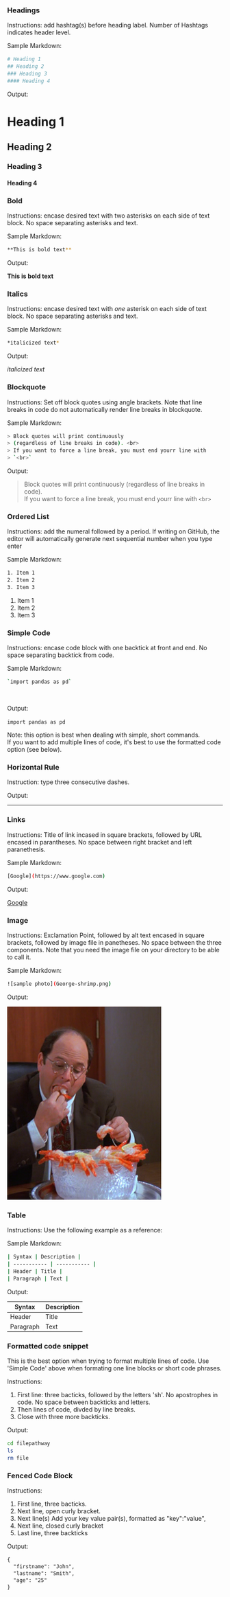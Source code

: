 ### Headings

Instructions: add hashtag(s) before heading label. Number of Hashtags indicates header level.

Sample Markdown: 

```sh
# Heading 1
## Heading 2
### Heading 3
#### Heading 4
```

Output:

# Heading 1
## Heading 2
### Heading 3
#### Heading 4


### Bold

Instructions: encase desired text with two asterisks on each side of text block. No space separating asterisks and text.

Sample Markdown: 
```sh
**This is bold text**
```

Output:

**This is bold text**



### Italics

Instructions: encase desired text with *one* asterisk on each side of text block. No space separating asterisks and text.

Sample Markdown:
```sh
*italicized text*
```

Output:

*italicized text*

### Blockquote

Instructions: Set off block quotes using angle brackets. Note that line breaks in code do not automatically render line breaks in blockquote.

Sample Markdown:
```sh
> Block quotes will print continuously
> (regardless of line breaks in code). <br>
> If you want to force a line break, you must end yourr line with 
> `<br>`
```
Output:

> Block quotes will print continuously
> (regardless of line breaks in code). <br>
> If you want to force a line break, you must end yourr line with 
> `<br>
> `

### Ordered List

Instructions: add the numeral followed by a period. If writing on GitHub, the editor will automatically generate next sequential number when you type enter

Sample Markdown:

```sh
1. Item 1
2. Item 2
3. Item 3
```

1. Item 1
2. Item 2
3. Item 3


### Simple Code

Instructions: encase code block with one backtick at front and end. No space separating backtick from code.

Sample Markdown:

```sh
`import pandas as pd`
```
<br>

Output: 

`import pandas as pd`<br>

Note: this option is best when dealing with simple, short commands. <br>
If you want to add multiple lines of code, it's best to use the formatted code option (see below).

### Horizontal Rule

Instruction: type three consecutive dashes. 

Output:

---

### Links

Instructions: Title of link incased in square brackets, followed by URL encased in parantheses.
No space between right bracket and left paranethesis.

Sample Markdown:

```sh
[Google](https://www.google.com)
```

Output:

[Google](https://www.google.com)

### Image

Instructions: Exclamation Point, followed by alt text encased in square brackets, followed by image file in panetheses. No space between the three components. Note that you need the image file on your directory to be able to call it.

Sample Markdown: 

```sh
![sample photo](George-shrimp.png)
```

Output:

![sample photo](George-shrimp.png)


### Table

Instructions: Use the following example as a reference:

Sample Markdown:

```sh
| Syntax | Description |
| ----------- | ----------- |
| Header | Title |
| Paragraph | Text |
```

Output: 

| Syntax | Description |
| ----------- | ----------- |
| Header | Title |
| Paragraph | Text |


### Formatted code snippet

This is the best option when trying to format multiple lines of code. Use 'Simple Code' above when formating one line blocks or short code phrases.

Instructions: <br>
1) First line: three bacticks, followed by the letters 'sh'. No apostrophes in code. No space between backticks and letters.<br>
2) Then lines of code, divded by line breaks. <br>
3) Close with three more backticks.

Output:

```sh
cd filepathway
ls
rm file
```

### Fenced Code Block

Instructions: <br>
1) First line, three bacticks. <br>
2) Next line, open curly bracket. <br>
3) Next line(s) Add your key value pair(s), formatted as "key":"value", <br>
4) Next line, closed curly bracket <br>
5) Last line, three backticks <br>

Output:

``` 
{
  "firstname": "John",
  "lastname": "Smith",
  "age": "25"
}
```
   
